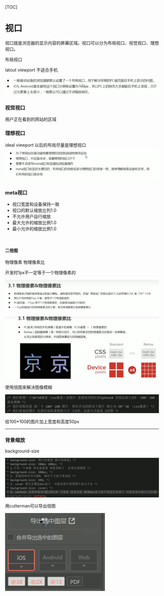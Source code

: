 [TOC]



# 视口

视口就是浏览器的显示内容的屏幕区域。视口可以分为布局视口、视觉视口、理想视口。

布局视口

latout viewport 不适合手机

![1658156944306](2视口.assets/1658156944306.png)

### 视觉视口

用户正在看到的网站的区域

### 理想视口 

ideal viewport 以后的布局尽量是理想视口![1658157337697](2视口.assets/1658157337697.png)

### meta视口

- 视口宽度和设备保持一致
- 视口的默认缩放比列1.0
- 不允许用户自行缩放
- 最大允许的缩放比例1.0
- 最小允许的缩放比例1.0

    <meta name="viewport" content="width=device-width, user-scalable=no, initial-scale=1.0, maximum-scale=1.0, minimum-scale=1.0, user-scalable=0">
#### 二倍图

物理像素 物理像素比

开发时1px不一定等于一个物理像素的

![1658159728840](2视口.assets/1658159728840.png)

![1658160295493](2视口.assets/1658160295493.png)

使用倍图来解决图像模糊

![1658160568235](2视口.assets/1658160568235.png)

给100*100的图片加上宽度和高度50px

---

### 背景缩放

background-size

![1658161346307](2视口.assets/1658161346307.png)

用cutterman可以导出倍图

![1658161712338](2视口.assets/1658161712338.png)